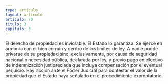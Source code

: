 ```yaml
---
type: articulo
layout: articulo
articulo: 70
titulo: 3
capitulo: 3
---
```

El derecho de propiedad es inviolable. El Estado lo garantiza. Se ejerce en armonía con el bien común y dentro de los límites de ley. A nadie puede privarse de su propiedad sino, exclusivamente, por causa de seguridad nacional o necesidad pública, declarada por ley, y previo pago en efectivo de indemnización justipreciada que incluya compensación por el eventual perjuicio. Hay acción ante el Poder Judicial para contestar el valor de la propiedad que el Estado haya señalado en el procedimiento expropiatorio.